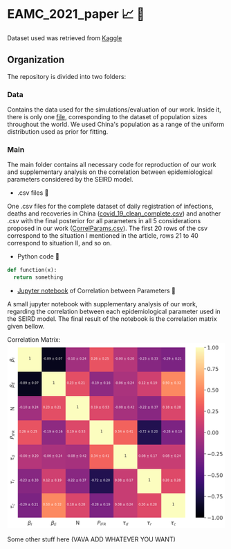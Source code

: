 # EAMC_2021_paper :chart_with_upwards_trend: :page_facing_up:

Dataset used was retrieved from [Kaggle](https://www.kaggle.com/imdevskp/corona-virus-report)

## Organization

The repository is divided into two folders:

### Data

Contains the data used for the simulations/evaluation of our work. Inside it, there is only one [file](https://github.com/gustavolibotte/LNCC-COVID-19-prediction/blob/master/EAMC_2021_paper/data/population_by_country_2020.csv), corresponding to the dataset of population sizes throughout the world. We used China's population as a range of the uniform distribution used as prior for fitting.

### Main

The main folder contains all necessary code for reproduction of our work and supplementary analysis on the correlation between epidemiological parameters considered by the SEIRD model.

* .csv files :file_folder:

One .csv files for the complete dataset of daily registration of infections, deaths and recoveries in China ([covid_19_clean_complete.csv](https://github.com/gustavolibotte/LNCC-COVID-19-prediction/blob/master/EAMC_2021_paper/main/covid_19_clean_complete.csv)) and another .csv with the final posterior for all parameters in all 5 considerations proposed in our work ([CorrelParams.csv](https://github.com/gustavolibotte/LNCC-COVID-19-prediction/blob/master/EAMC_2021_paper/main/CorrelParams.csv)). The first 20 rows of the csv correspond to the situation I mentioned in the article, rows 21 to 40 correspond to situation II, and so on.


* Python code :snake:

```python
def function(x):
  return something
```

* [Jupyter notebook](https://github.com/gustavolibotte/LNCC-COVID-19-prediction/blob/master/EAMC_2021_paper/main/Correlation_Param.ipynb) of Correlation between Parameters :notebook:

A small jupyter notebook with supplementary analysis of our work, regarding the correlation between each epidemiological parameter used in the SEIRD model. The final result of the notebook is the correlation matrix given bellow.

Correlation Matrix: 
![alt text][logo]

[logo]: https://github.com/gustavolibotte/LNCC-COVID-19-prediction/blob/master/EAMC_2021_paper/main/Correl_Params.png "Correlation Matrix"

Some other stuff here (VAVA ADD WHATEVER YOU WANT)
